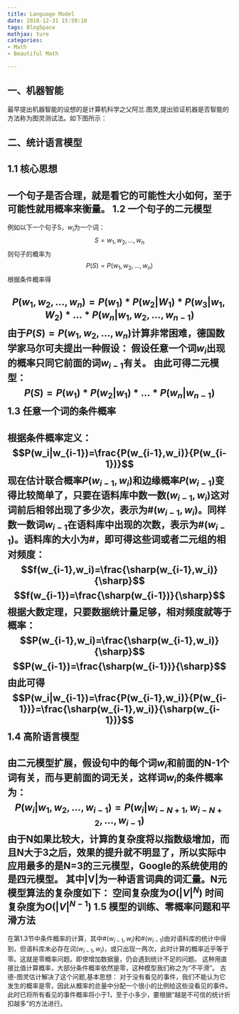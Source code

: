 ```yaml
---
title: Language Model
date: 2018-12-31 15:59:10
tags: BlogSpace
mathjax: ture
categories:
- Math
- Beautiful Math

---
```


一、机器智能
---
最早提出机器智能的设想的是计算机科学之父阿兰.图灵,提出验证机器是否智能的方法称为图灵测试法。如下图所示：
<!--more-->
二、统计语言模型
---
1.1 核心思想
---
一个句子是否合理，就是看它的可能性大小如何，至于可能性就用概率来衡量。
1.2 一个句子的二元模型
---
例如以下一个句子S，$w_i$为一个词：
$$S=w_1,w_2,...,w_n$$
则句子的概率为
$$P(S)=P(w_1,w_2,...,w_n)$$
根据条件概率得

$$P(w_1,w_2,...,w_n) = P(w_1)*P(w_2|W_1)*P(w_3|w_1,W_2)*...*P(w_n|w_1,w_2,...,w_{n-1})$$
由于$P(S)=P(w_1,w_2,...,w_n)$计算非常困难，德国数学家马尔可夫提出一种假设：
假设任意一个词$w_i$出现的概率只同它前面的词$w_{i-1}$有关。
由此可得二元模型：
$$P(S)=P(w_1)*P(w_2|w_1)*...*P(w_n|w_{n-1})$$
1.3 任意一个词的条件概率
---
根据条件概率定义：
$$P(w_i|w_{i-1})=\frac{P(w_{i-1},w_i)}{P(w_{i-1})}$$
现在估计联合概率$P(w_{i-1},w_i)$和边缘概率$P(w_{i-1})$变得比较简单了，只要在语料库中数一数$(w_{i-1},w_i)$这对词前后相邻出现了多少次，表示为#$(w_{i-1},w_i)$。同样数一数词$w_{i-1}$在语料库中出现的次数，表示为#$(w_{i-1})$。语料库的大小为#，即可得这些词或者二元组的相对频度：
$$f(w_{i-1},w_i)=\frac{\sharp(w_{i-1},w_i)}{\sharp}$$
$$f(w_{i-1})=\frac{\sharp(w_{i-1})}{\sharp}$$
根据大数定理，只要数据统计量足够，相对频度就等于概率：
$$P(w_{i-1},w_i)=\frac{\sharp(w_{i-1},w_i)}{\sharp}$$
$$P(w_{i-1})=\frac{\sharp(w_{i-1})}{\sharp}$$
由此可得
$$P(w_i|w_{i-1})=\frac{P(w_{i-1},w_i)}{P(w_{i-1})}=\frac{\sharp(w_{i-1},w_i)}{\sharp(w_{i-1})}$$
1.4 高阶语言模型
---
由二元模型扩展，假设句中的每个词$w_i$和前面的N-1个词有关，而与更前面的词无关，这样词$w_i$的条件概率为：
$$P(w_i|w_1,w_2,...,w_{i-1})=P(w_i|w_{i-N+1},w_{i-N+2},...,w_{i-1})$$
由于N如果比较大，计算的复杂度将以指数级增加，而且N大于3之后，效果的提升就不明显了，所以实际中应用最多的是N=3的三元模型，Google的系统使用的是四元模型。
其中|V|为一种语言词典的词汇量。N元模型算法的复杂度如下：
空间复杂度为$O(|V|^N)$
时间复杂度为$O(|V|^{N-1})$
1.5  模型的训练、零概率问题和平滑方法
---
在第1.3节中条件概率的计算，其中#$(w_{i-1},w_i)$和#$(w_{i-1})$由对语料库的统计中得到，但语料库未必存在词$(w_{i-1},w_i)$，或只出现一两次，此时计算的概率近乎等于零。这就是零概率问题。即使增加数据量，仍会遇到统计不足的问题。
这种用直接比值计算概率，大部分条件概率依然是零，这种模型我们称之为“不平滑”。
古德-图灵估计解决了这个问题,基本思想：
对于没有看见的事件，我们不能认为它发生的概率是零，因此从概率的总量中分配一个很小的比例给这些没看见的事件。此时已将所有看见的事件概率将小于1，至于小多少，要根据“越是不可信的统计折扣越多”的方法进行。


